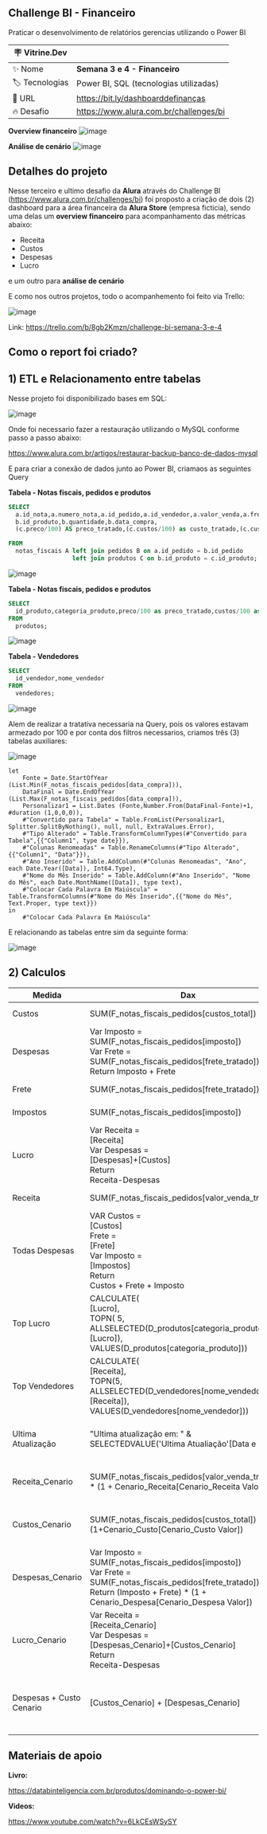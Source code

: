 ## Challenge BI - Financeiro

Praticar o desenvolvimento de relatórios gerencias utilizando o Power BI

| :placard: Vitrine.Dev |     |
| -------------  | --- |
| :sparkles: Nome        | **Semana 3 e 4 - Financeiro**
| :label: Tecnologias | Power BI, SQL (tecnologias utilizadas)
| :rocket: URL         | https://bit.ly/dashboarddefinanças
| :fire: Desafio     | https://www.alura.com.br/challenges/bi

<!-- Inserir imagem com a #vitrinedev ao final do link -->

**Overview financeiro**
![image](https://user-images.githubusercontent.com/62486279/135931730-dd62ae27-431b-448b-911f-5783f904973d.png#vitrinedev)

**Análise de cenário**
![image](https://user-images.githubusercontent.com/62486279/135931070-ef61471b-d337-4a3a-a871-a3e1348a7da4.png#vitrinedev)

## Detalhes do projeto

Nesse terceiro e ultimo desafio da **Alura** através do Challenge BI (https://www.alura.com.br/challenges/bi) foi proposto a criação de dois (2) dashboard para a área financeira da **Alura Store** (empresa ficticia), sendo uma delas um **overview financeiro** para acompanhamento das métricas abaixo:

- Receita 
- Custos
- Despesas
- Lucro

e um outro para **análise de cenário**

E como nos outros projetos, todo o acompanhemento foi feito via Trello:

![image](https://user-images.githubusercontent.com/62486279/135931836-584355c2-29fc-440a-b0bf-15e9e7ff2a55.png)

Link: https://trello.com/b/8gb2Kmzn/challenge-bi-semana-3-e-4

## Como o report foi criado?

## 1) ETL e Relacionamento entre tabelas

Nesse projeto foi disponibilizado bases em SQL:

![image](https://user-images.githubusercontent.com/62486279/135931933-c2b1a81a-c17e-45e9-96a7-49e66ad81194.png)

Onde foi necessario fazer a restauração utilizando o MySQL conforme passo a passo abaixo: 

https://www.alura.com.br/artigos/restaurar-backup-banco-de-dados-mysql

E para criar a conexão de dados junto ao Power BI, criamaos as seguintes Query 

**Tabela - Notas fiscais, pedidos e produtos**

~~~SQL
SELECT 
  a.id_nota,a.numero_nota,a.id_pedido,a.id_vendedor,a.valor_venda,a.frete,a.imposto,
  b.id_produto,b.quantidade,b.data_compra,
  (c.preco/100) AS preco_tratado,(c.custos/100) as custo_tratado,(c.custos/100)*b.quantidade AS custos_total

FROM 
  notas_fiscais A left join pedidos B on a.id_pedido = b.id_pedido
                  left join produtos C on b.id_produto = c.id_produto;
~~~

![image](https://user-images.githubusercontent.com/62486279/135932511-df50f06c-2bb1-4385-a29d-e9f753807cef.png)

**Tabela - Notas fiscais, pedidos e produtos**
~~~SQL
SELECT 
  id_produto,categoria_produto,preco/100 as preco_tratado,custos/100 as custos_tratado 
FROM 
  produtos;
~~~

![image](https://user-images.githubusercontent.com/62486279/135934723-34da45c1-55e1-40c1-9d63-b84e487fe7ca.png)

**Tabela - Vendedores**
~~~SQL
SELECT 
  id_vendedor,nome_vendedor 
FROM 
  vendedores;
~~~

![image](https://user-images.githubusercontent.com/62486279/135934885-256f94eb-cd94-44dc-902f-4edc38db3a33.png)

Alem de realizar a tratativa necessaria na Query, pois os valores estavam armezado por 100 e por conta dos filtros necessarios, criamos três (3) tabelas auxiliares:

![image](https://user-images.githubusercontent.com/62486279/135935061-6c0e90f1-0942-4e4e-ad5a-e8dd7f928c9f.png)

~~~
let
    Fonte = Date.StartOfYear (List.Min(F_notas_fiscais_pedidos[data_compra])),
    DataFinal = Date.EndOfYear (List.Max(F_notas_fiscais_pedidos[data_compra])),
    Personalizar1 = List.Dates (Fonte,Number.From(DataFinal-Fonte)+1, #duration (1,0,0,0)),
    #"Convertido para Tabela" = Table.FromList(Personalizar1, Splitter.SplitByNothing(), null, null, ExtraValues.Error),
    #"Tipo Alterado" = Table.TransformColumnTypes(#"Convertido para Tabela",{{"Column1", type date}}),
    #"Colunas Renomeadas" = Table.RenameColumns(#"Tipo Alterado",{{"Column1", "Data"}}),
    #"Ano Inserido" = Table.AddColumn(#"Colunas Renomeadas", "Ano", each Date.Year([Data]), Int64.Type),
    #"Nome do Mês Inserido" = Table.AddColumn(#"Ano Inserido", "Nome do Mês", each Date.MonthName([Data]), type text),
    #"Colocar Cada Palavra Em Maiúscula" = Table.TransformColumns(#"Nome do Mês Inserido",{{"Nome do Mês", Text.Proper, type text}})
in
    #"Colocar Cada Palavra Em Maiúscula"
~~~

E relacionando as tabelas entre sim da seguinte forma:

![image](https://user-images.githubusercontent.com/62486279/135935234-8b429627-797d-40ed-ae15-1f67f7f6ea05.png)

## 2) Calculos 

Medida   | Dax | Comentário
-------- | ---------- | ----------
Custos | SUM(F_notas_fiscais_pedidos[custos_total]) | Soma dos custos
Despesas | Var Imposto = <br/> SUM(F_notas_fiscais_pedidos[imposto]) <br/> Var Frete = <br/> SUM(F_notas_fiscais_pedidos[frete_tratado]) <br/> Return Imposto + Frete <br/> | Soma das despesas 
Frete | SUM(F_notas_fiscais_pedidos[frete_tratado]) | Soma do frete 
Impostos | SUM(F_notas_fiscais_pedidos[imposto]) | Soma dos impostos
Lucro | Var Receita = <br/> [Receita] <br/> Var Despesas = <br/> [Despesas]+[Custos] <br/> Return <br/> Receita-Despesas | Lucro da operação
Receita | SUM(F_notas_fiscais_pedidos[valor_venda_tratado]) | Soma de receita 
Todas Despesas | VAR Custos = <br/> [Custos] <br/> Frete = <br/> [Frete] <br/> Var Imposto = <br/> [Impostos] <br/> Return <br/> Custos + Frete + Imposto | Soma de todas as despesas (Custo, frete e impostos)
Top Lucro | CALCULATE(<br/> [Lucro], <br/> TOPN( 5, <br/> ALLSELECTED(D_produtos[categoria_produto]), <br/> [Lucro]), <br/> VALUES(D_produtos[categoria_produto])) | Top cinco dos produtos com mais lucro 
Top Vendedores | CALCULATE(<br/> [Receita],<br/> TOPN(5,<br/> ALLSELECTED(D_vendedores[nome_vendedor]), <br/> [Receita]), <br/> VALUES(D_vendedores[nome_vendedor])) |  Top cinco dos vendedores com mais venda 
Ultima Atualização | "Ultima atualização em: " & SELECTEDVALUE('Ultima Atualiação'[Data e Hora]) | Buscar o valor da ultima atualização
Receita_Cenario | SUM(F_notas_fiscais_pedidos[valor_venda_tratado]) * (1 + Cenario_Receita[Cenario_Receita Valor]) | Receita conforme % do cenario 
Custos_Cenario | SUM(F_notas_fiscais_pedidos[custos_total]) * (1+Cenario_Custo[Cenario_Custo Valor]) | Custos conforme % do cenario
Despesas_Cenario | Var Imposto = <br/> SUM(F_notas_fiscais_pedidos[imposto]) <br/> Var Frete = <br/> SUM(F_notas_fiscais_pedidos[frete_tratado]) <br/>Return (Imposto + Frete) * (1 + Cenario_Despesa[Cenario_Despesa Valor]) | Despesas conforme % do cenario
Lucro_Cenario | Var Receita = <br/> [Receita_Cenario] <br/> Var Despesas = <br/> [Despesas_Cenario]+[Custos_Cenario] <br/> Return <br/> Receita-Despesas | Lucro conforme % do cenario
Despesas + Custo Cenario | [Custos_Cenario] + [Despesas_Cenario] | Soma das despesas e custo conforme % do cenario

## Materiais de apoio 

**Livro:**

https://databinteligencia.com.br/produtos/dominando-o-power-bi/

**Videos:**

https://www.youtube.com/watch?v=6LkCEsWSySY
